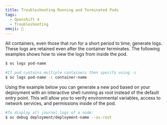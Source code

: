 ```yaml
---
title: Troubleshooting Running and Terminated Pods
tags:
  - Openshift 4
  - Troubleshooting
emoji: 🧰
---
```


All containers, even those that run for a short period to time, generate logs. These logs are retained even after the container terminates. The following examples shows how to view the logs from inside the pod.

```bash
$ oc logs pod-name

#If pod contains multiple containers then specify using -c
$ oc logs pod-name -c container-name
```

Using the example below you can generate a new pod based on your deployment with an interactive shell running as root instead of the default entry point. This will allow you to verify environmental variables, access to network services, and permissions inside of the pod. 

```bash
#To display all journal logs of a node:
$ oc debug deployment/deployment-name --as-root
```
